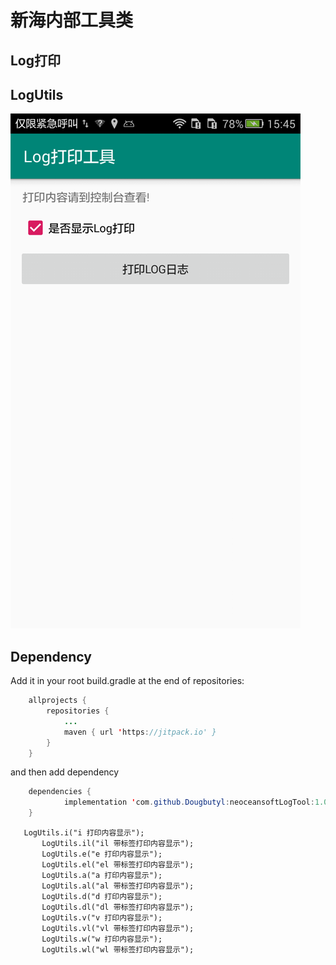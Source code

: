 # 新海内部工具类
## Log打印
## LogUtils
![image](https://github.com/Dougbutyl/neoceansoftLogTool/blob/master/screenhot/device-2019-06-06-154514.png)
## Dependency
Add it in your root build.gradle at the end of repositories:
``` Java
 	allprojects {
		repositories {
			...
			maven { url 'https://jitpack.io' }
		}
	}
 ```
 and then add dependency
``` Java
 	dependencies {
	        implementation 'com.github.Dougbutyl:neoceansoftLogTool:1.0'
	}

 ```
 ```
  	LogUtils.i("i 打印内容显示");
        LogUtils.il("il 带标签打印内容显示");
        LogUtils.e("e 打印内容显示");
        LogUtils.el("el 带标签打印内容显示");
        LogUtils.a("a 打印内容显示");
        LogUtils.al("al 带标签打印内容显示");
        LogUtils.d("d 打印内容显示");
        LogUtils.dl("dl 带标签打印内容显示");
        LogUtils.v("v 打印内容显示");
        LogUtils.vl("vl 带标签打印内容显示");
        LogUtils.w("w 打印内容显示");
        LogUtils.wl("wl 带标签打印内容显示");
```
